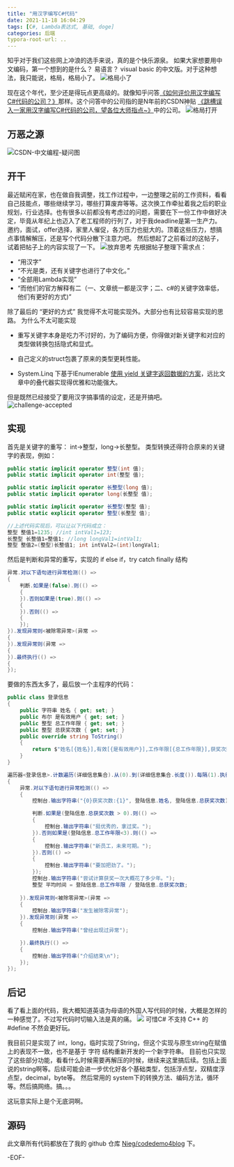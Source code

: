 ```yaml
---
title: "用汉字编写C#代码"
date: 2021-11-18 16:04:29
tags: [C#, Lambda表达式, 基础, doge] 
categories: 后端
typora-root-url: ..
---
```

知乎对于我们这些网上冲浪的选手来说，真的是个快乐源泉。
如果大家想要用中文编码，第一个想到的是什么？ 易语言？ visual basic 的中文版。对于这种想法，我只能说，格局，格局小了。
![格局小了](/images/meme/patterns/tinyone.jpg)
<!-- more -->
现在这个年代，至少还是得玩点更高级的。就像知乎问答[《如何评价用汉字编写C#代码的公司？》](https://bbs.csdn.net/topics/380159364)那样。这个问答中的公司指的是N年前的CSDN神贴 [《跳槽误入一家用汉字编写C#代码的公司，望各位大师指点~》](https://bbs.csdn.net/topics/380159364)中的公司。
![格局打开](/images/meme/patterns/open.jpg)
## 万恶之源
![CSDN-中文编程-疑问图](/images/posts/codding-csharp-in-chinese/coding-in-csharp-csdn-screenshot.jpg)

## 开干
最近赋闲在家，也在做自我调整，找工作过程中，一边整理之前的工作资料，看看自己技能点，哪些继续学习，哪些打算废弃等等。这次换工作牵扯着我之后的职业规划，行业选择。也有很多以前都没有考虑过的问题，需要在下一份工作中做好决定，毕竟从年纪上也迈入了老工程师的行列了，对于我deadline是第一生产力。邀约，面试，offer选择，家里人催促，各方压力也挺大的。顶着这些压力，想搞点事情解解压，还是写个代码分散下注意力吧。
然后想起了之前看过的这帖子，试着把帖子上的内容实现了一下。
![放弃思考](/images/meme/fav/Give-up-thinking.jpg)
先根据帖子整理下需求点：

* “用汉字”
* “不光是类，还有关键字也进行了中文化。”
* “全部用Lambda实现”
* “而他们的官方解释有二（一、文章统一都是汉字；二、c#的关键字效率低，他们有更好的方式)”

除了最后的 “更好的方式” 我觉得不太可能实现外。大部分也有比较容易实现的思路。
为什么不太可能实现

* 重写关键字本身是吃力不讨好的，为了编码方便，你得做对新关键字和对应的类型做转换包括隐式和显式。

* 自己定义的struct包裹了原来的类型更耗性能。

* System.Linq 下基于IEnumerable [使用 yield 关键字返回数据的方案](https://referencesource.microsoft.com/#System.Core/System/Linq/Enumerable.cs)，远比文章中的叠代器实现得优雅和功能强大。

但是既然已经接受了要用汉字搞事情的设定，还是开搞吧。
![challenge-accepted](/images/meme/fav/challenge-accepted.jpg)

## 实现
首先是关键字的重写：
int->整型，long->长整型。
类型转换还得符合原来的关键字的表现，例如：

```c#
public static implicit operator 整型(int 值);
public static implicit operator int(整型 值);

public static implicit operator 长整型(long 值);
public static implicit operator long(长整型 值);

public static implicit operator 长整型(整型 值);
public static explicit operator 整型(长整型 值);

//上述代码实现后，可以让以下代码成立：
整型 整值1=1235; //int intVal1=123;
长整型 长整值1=整值1; //long longVal1=intVal1;
整型 整值2=(整型)长整值1; int intVal2=(int)longVal1;
```

然后是判断和异常的重写，实现的 if else if，try catch finally 结构

```c#
异常.对以下语句进行异常检测(() =>
{
    判断.如果是(false).则(() =>
    {
    }).否则如果是(true).则(() =>
    {
    }).否则(() =>
    {
    });
}).发现异常则<被除零异常>(异常 =>
{
}).发现异常则(异常 =>
{
}).最终执行(() =>
{
});
```

要做的东西太多了，最后放一个主程序的代码：

```C#
public class 登录信息
{
    public 字符串 姓名 { get; set; }
    public 布尔 是有效用户 { get; set; }
    public 整型 总工作年限 { get; set; }
    public 整型 总获奖次数 { get; set; }
    public override string ToString()
    {
        return $"姓名[{姓名}],有效[{是有效用户}],工作年限[{总工作年限}],获奖次数[{总获奖次数}]";
    }
}

遍历器<登录信息>.计数遍历(详细信息集合).从(0).到(详细信息集合.长度()).每隔(1).执行((当前行索引, 登陆信息) =>
{
    异常.对以下语句进行异常检测(() =>
    {
        控制台.输出字符串("{0}获奖次数:{1}", 登陆信息.姓名, 登陆信息.总获奖次数);

        判断.如果是(登陆信息.总获奖次数 > 0).则(() =>
        {
            控制台.输出字符串("挺优秀的，拿过奖。");            
        }).否则如果是(登陆信息.总工作年限<3).则(() =>
        {
            控制台.输出字符串("新员工，未来可期。");            
        }).否则(() =>
        {
            控制台.输出字符串("要加把劲了。");            
        });                    
        控制台.输出字符串("尝试计算获奖一次大概花了多少年。");
        整型 平均时间 = 登陆信息.总工作年限 / 登陆信息.总获奖次数;
        
    }).发现异常则<被除零异常>(异常 =>
    {
        控制台.输出字符串("发生被除零异常");
    }).发现异常则(异常 =>
    {
        控制台.输出字符串("曾经出现过异常");

    }).最终执行(() =>
    {
        控制台.输出字符串("介绍结束\n");
    });
});
```
## 后记

看了看上面的代码，我大概知道英语为母语的外国人写代码的时候，大概是怎样的一种感觉了。不过写代码时切输入法是真的痛。
![](/images/meme/fav/Hematemesis.jpg)
可惜C# 不支持 C++ 的 #define 不然会更好玩。

我目前只是实现了 int，long，临时实现了String，但这个实现与原生string在赋值上的表现不一致，也不是基于 字符 结构重新开发的一个新字符串。
目前也只实现了这些部分功能，看看什么时候需要再解压的时候，继续来这里搞后续。包括上面说的string啊等。后续可能会进一步优化好各个基础类型，包括浮点型，双精度浮点型，decimal，byte等。 然后常用的 system下的转换方法、编码方法，循环等。然后搞网络。搞。。。

这玩意实际上是个无底洞啊。

## 源码

此文章所有代码都放在了我的 github 仓库 [Nieg/codedemo4blog](https://github.com/Nieg/codedemo4blog/tree/main/gh-pages/codding-csharp-in-chinese/) 下。



-EOF-